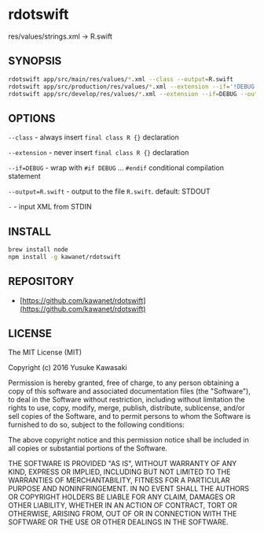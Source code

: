 # rdotswift

res/values/strings.xml -> R.swift

## SYNOPSIS

```sh
rdotswift app/src/main/res/values/*.xml --class --output=R.swift
rdotswift app/src/production/res/values/*.xml --extension --if='!DEBUG' --output=R+production.swift
rdotswift app/src/develop/res/values/*.xml --extension --if=DEBUG --output=R+develop.swift
```

## OPTIONS

`--class` - always insert `final class R {}` declaration

`--extension` - never insert `final class R {}` declaration

`--if=DEBUG` - wrap with `#if DEBUG` ... `#endif` conditional compilation statement

`--output=R.swift` - output to the file `R.swift`. default: STDOUT

`-` - input XML from STDIN

## INSTALL

```sh
brew install node
npm install -g kawanet/rdotswift
```

## REPOSITORY

- [https://github.com/kawanet/rdotswift](https://github.com/kawanet/rdotswift)

## LICENSE

The MIT License (MIT)

Copyright (c) 2016 Yusuke Kawasaki

Permission is hereby granted, free of charge, to any person obtaining a copy
of this software and associated documentation files (the "Software"), to deal
in the Software without restriction, including without limitation the rights
to use, copy, modify, merge, publish, distribute, sublicense, and/or sell
copies of the Software, and to permit persons to whom the Software is
furnished to do so, subject to the following conditions:

The above copyright notice and this permission notice shall be included in all
copies or substantial portions of the Software.

THE SOFTWARE IS PROVIDED "AS IS", WITHOUT WARRANTY OF ANY KIND, EXPRESS OR
IMPLIED, INCLUDING BUT NOT LIMITED TO THE WARRANTIES OF MERCHANTABILITY,
FITNESS FOR A PARTICULAR PURPOSE AND NONINFRINGEMENT. IN NO EVENT SHALL THE
AUTHORS OR COPYRIGHT HOLDERS BE LIABLE FOR ANY CLAIM, DAMAGES OR OTHER
LIABILITY, WHETHER IN AN ACTION OF CONTRACT, TORT OR OTHERWISE, ARISING FROM,
OUT OF OR IN CONNECTION WITH THE SOFTWARE OR THE USE OR OTHER DEALINGS IN THE
SOFTWARE.

